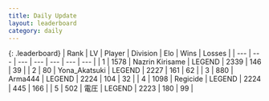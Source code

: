 ```yaml
---
title: Daily Update
layout: leaderboard
category: daily
---
```


{: .leaderboard}
| Rank | LV | Player | Division | Elo | Wins | Losses |
| --- | --- | --- | --- | --- | --- | --- |
| <span data-change="0">1</span> | 1578 | <span title="ID: 315148">Nazrin Kirisame</span> | LEGEND | <span data-change="25">2339</span> | <span data-change="7">146</span> | <span data-change="0">39</span> |
| <span data-change="0">2</span> | 80 | <span title="ID: 639135">Yona_Akatsuki</span> | LEGEND | <span data-change="-15">2227</span> | <span data-change="0">161</span> | <span data-change="1">62</span> |
| <span data-change="2">3</span> | 880 | <span title="ID: 1034">Arma444</span> | LEGEND | <span data-change="5">2224</span> | <span data-change="1">104</span> | <span data-change="0">32</span> |
| <span data-change="-1">4</span> | 1098 | <span title="ID: 353063">Regicide</span> | LEGEND | <span data-change="0">2224</span> | <span data-change="0">445</span> | <span data-change="0">166</span> |
| <span data-change="7">5</span> | 502 | <span title="ID: 407707">電圧</span> | LEGEND | <span data-change="56">2223</span> | <span data-change="17">180</span> | <span data-change="2">99</span> |